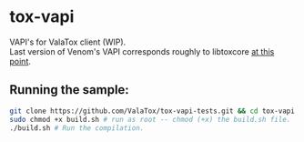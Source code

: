 # tox-vapi
VAPI's for ValaTox client (WIP).  
Last version of Venom's VAPI corresponds roughly to libtoxcore [at this point](https://github.com/irungentoo/toxcore/tree/54fdf3bdd653ebf6e55d2cb93fcae41e68436e11).

## Running the sample:
```bash
git clone https://github.com/ValaTox/tox-vapi-tests.git && cd tox-vapi
sudo chmod +x build.sh # run as root -- chmod (+x) the build.sh file.
./build.sh # Run the compilation.
```
